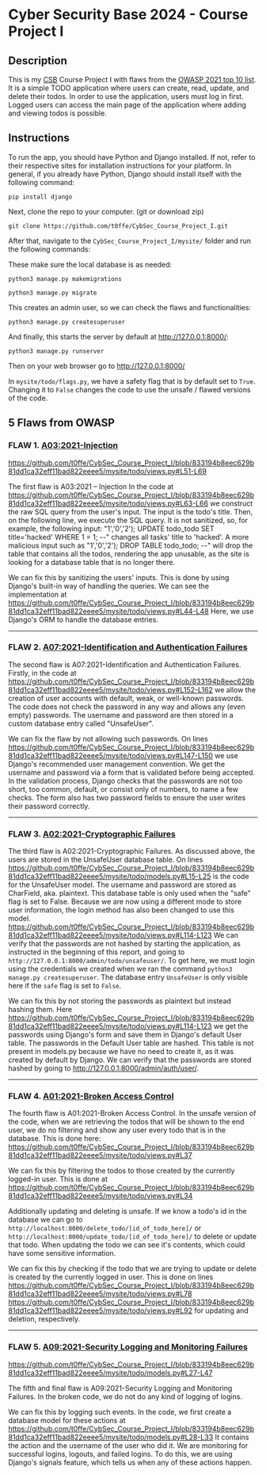 # Cyber Security Base 2024 - Course Project I
 
## Description
This is my [CSB](https://cybersecuritybase.mooc.fi/) Course Project I with flaws from the [OWASP 2021 top 10 list](https://owasp.org/Top10/). It is a simple TODO application where users can create, read, update, and delete their todos.
In order to use the application, users must log in first. Logged users can access the main page of the application where adding and viewing todos is possible.

## Instructions

To run the app, you should have Python and Django installed. If not, refer to their respective sites for installation instructions for your platform. In general, if you already have Python, Django should install itself with the following command:
```
pip install django
```

Next, clone the repo to your computer. (git or download zip)
```
git clone https://github.com/t0ffe/CybSec_Course_Project_I.git
```

After that, navigate to the `CybSec_Course_Project_I/mysite/` folder and run the following commands:

These make sure the local database is as needed:
```
python3 manage.py makemigrations
```
```
python3 manage.py migrate
```
This creates an admin user, so we can check the flaws and functionalities:
```
python3 manage.py createsuperuser
```
And finally, this starts the server by default at http://127.0.0.1:8000/:
```
python3 manage.py runserver
```

Then on your web browser go to http://127.0.0.1:8000/

In `mysite/todo/flags.py`, we have a safety flag that is by default set to `True`. Changing it to `False` changes the code to use the unsafe / flawed versions of the code.

## 5 Flaws from OWASP

### FLAW 1. [**A03:2021-Injection**](https://owasp.org/Top10/A03_2021-Injection/)
https://github.com/t0ffe/CybSec_Course_Project_I/blob/833194b8eec629b81dd1ca32eff11bad822eeee5/mysite/todo/views.py#L51-L69

The first flaw is A03:2021 – Injection
In the code at https://github.com/t0ffe/CybSec_Course_Project_I/blob/833194b8eec629b81dd1ca32eff11bad822eeee5/mysite/todo/views.py#L63-L66 we construct the raw SQL query from the user's input. The input is the todo's title. Then, on the following line, we execute the SQL query. It is not sanitized, so, for example, the following input: "1','0','2'); UPDATE todo_todo SET title='hacked' WHERE 1 = 1; --" changes all tasks' title to 'hacked'. A more malicious input such as "1','0','2'); DROP TABLE todo_todo; --" will drop the table that contains all the todos, rendering the app unusable, as the site is looking for a database table that is no longer there.

We can fix this by sanitizing the users' inputs. This is done by using Django's built-in way of handling the queries. We can see the implementation at https://github.com/t0ffe/CybSec_Course_Project_I/blob/833194b8eec629b81dd1ca32eff11bad822eeee5/mysite/todo/views.py#L44-L48 Here, we use Django's ORM to handle the database entries.

***
### FLAW 2. [**A07:2021-Identification and Authentication Failures**](https://owasp.org/Top10/A07_2021-Identification_and_Authentication_Failures/)
The second flaw is A07:2021-Identification and Authentication Failures.
Firstly, in the code at https://github.com/t0ffe/CybSec_Course_Project_I/blob/833194b8eec629b81dd1ca32eff11bad822eeee5/mysite/todo/views.py#L152-L162 we allow the creation of user accounts with default, weak, or well-known passwords. The code does not check the password in any way and allows any (even empty) passwords. The username and password are then stored in a custom database entry called "UnsafeUser".

We can fix the flaw by not allowing such passwords. On lines https://github.com/t0ffe/CybSec_Course_Project_I/blob/833194b8eec629b81dd1ca32eff11bad822eeee5/mysite/todo/views.py#L147-L150 we use Django's recommended user management convention. We get the username and password via a form that is validated before being accepted. In the validation process, Django checks that the passwords are not too short, too common, default, or consist only of numbers, to name a few checks. The form also has two password fields to ensure the user writes their password correctly.

***
### FLAW 3. [**A02:2021-Cryptographic Failures**](https://owasp.org/Top10/A02_2021-Cryptographic_Failures/)
The third flaw is A02:2021-Cryptographic Failures.
As discussed above, the users are stored in the UnsafeUser database table. On lines https://github.com/t0ffe/CybSec_Course_Project_I/blob/833194b8eec629b81dd1ca32eff11bad822eeee5/mysite/todo/models.py#L15-L25 is the code for the UnsafeUser model. The username and password are stored as CharField, aka. plaintext. This database table is only used when the "safe" flag is set to False. Because we are now using a different mode to store user information, the login method has also been changed to use this model. https://github.com/t0ffe/CybSec_Course_Project_I/blob/833194b8eec629b81dd1ca32eff11bad822eeee5/mysite/todo/views.py#L114-L123
We can verify that the passwords are not hashed by starting the application, as instructed in the beginning of this report, and going to `http://127.0.0.1:8000/admin/todo/unsafeuser/`. To get here, we must login using the credentials we created when we ran the command `python3 manage.py createsuperuser`. The database entry `UnsafeUser` is only visible here if the `safe` flag is set to `False`.

We can fix this by not storing the passwords as plaintext but instead hashing them. Here https://github.com/t0ffe/CybSec_Course_Project_I/blob/833194b8eec629b81dd1ca32eff11bad822eeee5/mysite/todo/views.py#L114-L123 we get the passwords using Django's form and save them in Django's default User table. The passwords in the Default User table are hashed. This table is not present in models.py because we have no need to create it, as it was created by default by Django.
We can verify that the passwords are stored hashed by going to http://127.0.0.1:8000/admin/auth/user/.

***
### FLAW 4. [**A01:2021-Broken Access Control**](https://owasp.org/Top10/A01_2021-Broken_Access_Control/)

The fourth flaw is A01:2021-Broken Access Control.
In the unsafe version of the code, when we are retrieving the todos that will be shown to the end user, we do no filtering and show any user every todo that is in the database. This is done here: https://github.com/t0ffe/CybSec_Course_Project_I/blob/833194b8eec629b81dd1ca32eff11bad822eeee5/mysite/todo/views.py#L37

We can fix this by filtering the todos to those created by the currently logged-in user. This is done at https://github.com/t0ffe/CybSec_Course_Project_I/blob/833194b8eec629b81dd1ca32eff11bad822eeee5/mysite/todo/views.py#L34

Additionally updating and deleting is unsafe. If we know a todo's id in the database we can go to `http://localhost:8000/delete_todo/[id_of_todo_here]/` or `http://localhost:8000/update_todo/[id_of_todo_here]/` to delete or update that todo. When updating the todo we can see it's contents, which could have some sensitive information. 

We can fix this by checking if the todo that we are trying to update or delete is created by the currently logged in user. This is done on lines https://github.com/t0ffe/CybSec_Course_Project_I/blob/833194b8eec629b81dd1ca32eff11bad822eeee5/mysite/todo/views.py#L78 https://github.com/t0ffe/CybSec_Course_Project_I/blob/833194b8eec629b81dd1ca32eff11bad822eeee5/mysite/todo/views.py#L92 for updating and deletion, respectively.

***
### FLAW 5. [**A09:2021-Security Logging and Monitoring Failures**](https://owasp.org/Top10/A09_2021-Security_Logging_and_Monitoring_Failures/)
https://github.com/t0ffe/CybSec_Course_Project_I/blob/833194b8eec629b81dd1ca32eff11bad822eeee5/mysite/todo/models.py#L27-L47

The fifth and final flaw is A09:2021-Security Logging and Monitoring Failures.
In the broken code, we do not do any kind of logging of logins.

We can fix this by logging such events. In the code, we first create a database model for these actions at https://github.com/t0ffe/CybSec_Course_Project_I/blob/833194b8eec629b81dd1ca32eff11bad822eeee5/mysite/todo/models.py#L28-L33 It contains the action and the username of the user who did it. We are monitoring for successful logins, logouts, and failed logins. To do this, we are using Django's signals feature, which tells us when any of these actions happen.
